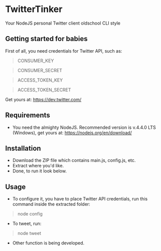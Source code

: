 # TwitterTinker
Your NodeJS personal Twitter client oldschool CLI style

## Getting started for babies
First of all, you need credentials for Twitter API, such as:

> CONSUMER_KEY

> CONSUMER_SECRET

> ACCESS_TOKEN_KEY

> ACCESS_TOKEN_SECRET

Get yours at: https://dev.twitter.com/

## Requirements
- You need the almighty NodeJS. Recommended version is v.4.4.0 LTS (Windows), get yours at: https://nodejs.org/en/download/

## Installation
- Download the ZIP file which contains main.js, config.js, etc.
- Extract where you'd like.
- Done, to run it look below.

## Usage
- To configure it, you have to place Twitter API credentials, run this command inside the extracted folder:
> node config

- To tweet, run:
> node tweet

- Other function is being developed.
